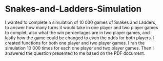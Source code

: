 # Snakes-and-Ladders-Simulation

I wanted to complete a simulation of 10 000 games of Snakes and Ladders, to answer how many turns it would take in one player and two player games to complet, also what the win percentages are in two player games, and lastly how the game could be changed to even the odds for both players. I created functions for both one player and two player games. I ran the simulation 10 000 times for each one player and two player games. Then I answered the question presented to me based on the PDF document.
